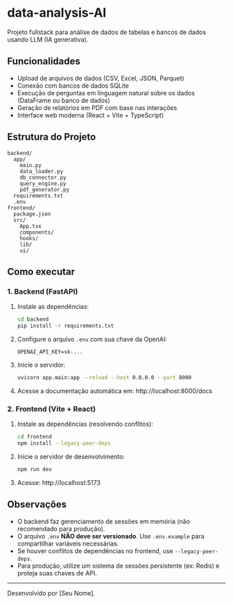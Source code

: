 # data-analysis-AI

Projeto fullstack para análise de dados de tabelas e bancos de dados usando LLM (IA generativa).

## Funcionalidades
- Upload de arquivos de dados (CSV, Excel, JSON, Parquet)
- Conexão com bancos de dados SQLite
- Execução de perguntas em linguagem natural sobre os dados (DataFrame ou banco de dados)
- Geração de relatórios em PDF com base nas interações
- Interface web moderna (React + Vite + TypeScript)

## Estrutura do Projeto
```
backend/
  app/
    main.py
    data_loader.py
    db_connector.py
    query_engine.py
    pdf_generator.py
  requirements.txt
  .env
frontend/
  package.json
  src/
    App.tsx
    components/
    hooks/
    lib/
    ui/
```

## Como executar

### 1. Backend (FastAPI)

1. Instale as dependências:
   ```bash
   cd backend
   pip install -r requirements.txt
   ```
2. Configure o arquivo `.env` com sua chave da OpenAI:
   ```env
   OPENAI_API_KEY=sk-...
   ```
3. Inicie o servidor:
   ```bash
   uvicorn app.main:app --reload --host 0.0.0.0 --port 8000
   ```
4. Acesse a documentação automática em: http://localhost:8000/docs

### 2. Frontend (Vite + React)

1. Instale as dependências (resolvendo conflitos):
   ```bash
   cd frontend
   npm install --legacy-peer-deps
   ```
2. Inicie o servidor de desenvolvimento:
   ```bash
   npm run dev
   ```
3. Acesse: http://localhost:5173

## Observações
- O backend faz gerenciamento de sessões em memória (não recomendado para produção).
- O arquivo `.env` **NÃO deve ser versionado**. Use `.env.example` para compartilhar variáveis necessárias.
- Se houver conflitos de dependências no frontend, use `--legacy-peer-deps`.
- Para produção, utilize um sistema de sessões persistente (ex: Redis) e proteja suas chaves de API.

---

Desenvolvido por [Seu Nome].
